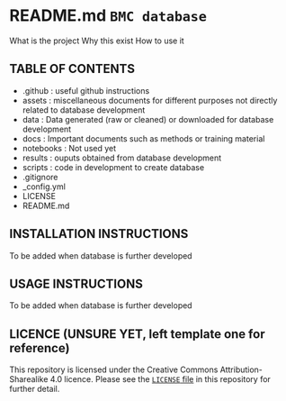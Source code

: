 # README.md `BMC database`
What is the project
Why this exist
How to use it

## TABLE OF CONTENTS
- .github : useful github instructions
- assets : miscellaneous documents for different purposes not directly related to database development
- data : Data generated (raw or cleaned) or downloaded for database development
- docs : Important documents such as methods or training material
- notebooks : Not used yet
- results : ouputs obtained from database development
- scripts : code in development to create database
- .gitignore
- _config.yml
- LICENSE
- README.md

## INSTALLATION INSTRUCTIONS
To be added when database is further developed

## USAGE INSTRUCTIONS
To be added when database is further developed

## LICENCE (UNSURE YET, left template one for reference)

This repository is licensed under the Creative Commons Attribution-Sharealike 4.0 licence. Please see the [`LICENSE` file]([./LICENSE](https://github.com/sipbs-compbiol/template_bioinformatics_project/blob/master/LICENSE)) in this repository for further detail.

